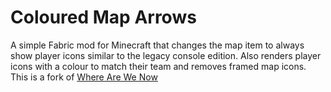# Coloured Map Arrows

A simple Fabric mod for Minecraft that changes the map item to always show player icons similar to the legacy console edition. Also renders player icons with a colour to match their team and removes framed map icons. This is a fork of [Where Are We Now](https://github.com/nanorover59/Where-Are-We-Now)
